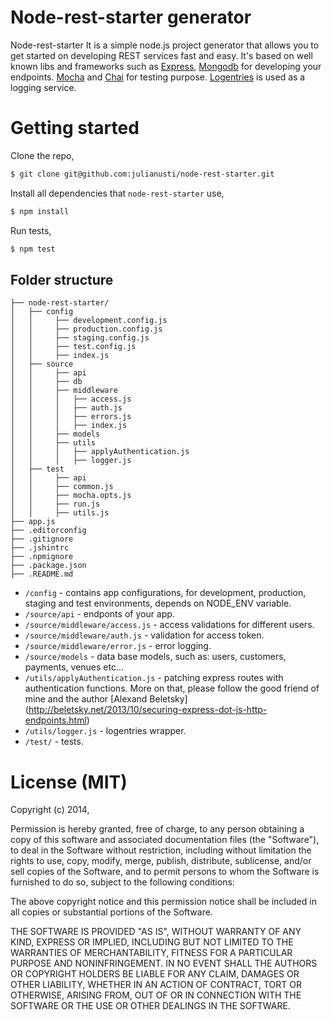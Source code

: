 # Node-rest-starter generator

Node-rest-starter It is a simple node.js project generator that allows you to get started on developing REST services fast and easy. It's based on well known libs and frameworks such as [Express](https://github.com/strongloop/express), [Mongodb](http://www.mongodb.org/) for developing your endpoints. [Mocha](https://github.com/mochajs/mocha) and [Chai](https://github.com/chaijs/chai) for testing purpose. [Logentries](https://logentries.com/) is used as a logging service.

# Getting started

Clone the repo,

```bash
$ git clone git@github.com:julianusti/node-rest-starter.git
```

Install all dependencies that `node-rest-starter` use,

```bash
$ npm install
```

Run tests,

```bash
$ npm test
```

## Folder structure
```
├── node-rest-starter/
│   ├── config
│   │     ├── development.config.js
│   │     ├── production.config.js
│   │     ├── staging.config.js
│   │     ├── test.config.js
│   │     ├── index.js	
│   ├── source
│   │     ├── api
│   │     ├── db
│   │     ├── middleware
│   │     │   ├── access.js
│   │     │   ├── auth.js
│   │     │   ├── errors.js
│   │     │   ├── index.js
│   │     ├── models
│   │     ├── utils
│   │     │   ├── applyAuthentication.js
│   │     │   ├── logger.js
│   ├── test
│   │     ├── api
│   │     ├── common.js
│   │     ├── mocha.opts.js
│   │     ├── run.js
│   │     ├── utils.js
├── app.js
├── .editorconfig
├── .gitignore
├── .jshintrc
├── .npmignore
├── .package.json
├── .README.md
```

* `/config` - contains app configurations, for development, production, staging and test environments, depends on NODE_ENV variable.
* `/source/api` - endponts of your app.
* `/source/middleware/access.js` - access validations for different users.
* `/source/middleware/auth.js` - validation for access token.
* `/source/middleware/error.js` - error logging.
* `/source/models` - data base models, such as: users, customers, payments, venues etc...
* `/utils/applyAuthentication.js` - patching express routes with authentication functions. More on that, please follow the good friend of mine and the author [Alexand Beletsky] (http://beletsky.net/2013/10/securing-express-dot-js-http-endpoints.html)
* `/utils/logger.js` - logentries wrapper.
* `/test/` - tests.


# License (MIT)

Copyright (c) 2014, 

Permission is hereby granted, free of charge, to any person obtaining a copy of this software and associated documentation files (the "Software"), to deal in the Software without restriction, including without limitation the rights to use, copy, modify, merge, publish, distribute, sublicense, and/or sell copies of the Software, and to permit persons to whom the Software is furnished to do so, subject to the following conditions:

The above copyright notice and this permission notice shall be included in all copies or substantial portions of the Software.

THE SOFTWARE IS PROVIDED "AS IS", WITHOUT WARRANTY OF ANY KIND, EXPRESS OR IMPLIED, INCLUDING BUT NOT LIMITED TO THE WARRANTIES OF MERCHANTABILITY, FITNESS FOR A PARTICULAR PURPOSE AND NONINFRINGEMENT. IN NO EVENT SHALL THE AUTHORS OR COPYRIGHT HOLDERS BE LIABLE FOR ANY CLAIM, DAMAGES OR OTHER LIABILITY, WHETHER IN AN ACTION OF CONTRACT, TORT OR OTHERWISE, ARISING FROM, OUT OF OR IN CONNECTION WITH THE SOFTWARE OR THE USE OR OTHER DEALINGS IN THE SOFTWARE.